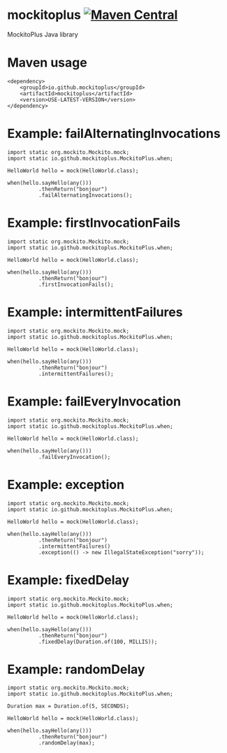 # mockitoplus [![Maven Central](https://maven-badges.herokuapp.com/maven-central/io.github.mockitoplus/mockitoplus/badge.svg?style=plastic)](https://maven-badges.herokuapp.com/maven-central/io.github.mockitoplus/mockitoplus)

MockitoPlus Java library

# Maven usage

```
<dependency>
    <groupId>io.github.mockitoplus</groupId>
    <artifactId>mockitoplus</artifactId>
    <version>USE-LATEST-VERSION</version>
</dependency>

```

# Example: failAlternatingInvocations

```
import static org.mockito.Mockito.mock;
import static io.github.mockitoplus.MockitoPlus.when;

HelloWorld hello = mock(HelloWorld.class);

when(hello.sayHello(any()))
          .thenReturn("bonjour")
          .failAlternatingInvocations();

```

# Example: firstInvocationFails

```
import static org.mockito.Mockito.mock;
import static io.github.mockitoplus.MockitoPlus.when;

HelloWorld hello = mock(HelloWorld.class);

when(hello.sayHello(any()))
          .thenReturn("bonjour")
          .firstInvocationFails();

```

# Example: intermittentFailures

```
import static org.mockito.Mockito.mock;
import static io.github.mockitoplus.MockitoPlus.when;

HelloWorld hello = mock(HelloWorld.class);

when(hello.sayHello(any()))
          .thenReturn("bonjour")
          .intermittentFailures();

```

# Example: failEveryInvocation

```
import static org.mockito.Mockito.mock;
import static io.github.mockitoplus.MockitoPlus.when;

HelloWorld hello = mock(HelloWorld.class);

when(hello.sayHello(any()))
          .failEveryInvocation();

```

# Example: exception

```
import static org.mockito.Mockito.mock;
import static io.github.mockitoplus.MockitoPlus.when;

HelloWorld hello = mock(HelloWorld.class);

when(hello.sayHello(any()))
          .thenReturn("bonjour")
          .intermittentFailures()
          .exception(() -> new IllegalStateException("sorry"));

```

# Example:  fixedDelay

```
import static org.mockito.Mockito.mock;
import static io.github.mockitoplus.MockitoPlus.when;

HelloWorld hello = mock(HelloWorld.class);

when(hello.sayHello(any()))
          .thenReturn("bonjour")
          .fixedDelay(Duration.of(100, MILLIS));

```

# Example:  randomDelay

```
import static org.mockito.Mockito.mock;
import static io.github.mockitoplus.MockitoPlus.when;

Duration max = Duration.of(5, SECONDS);

HelloWorld hello = mock(HelloWorld.class);

when(hello.sayHello(any()))
          .thenReturn("bonjour")
          .randomDelay(max);

```
